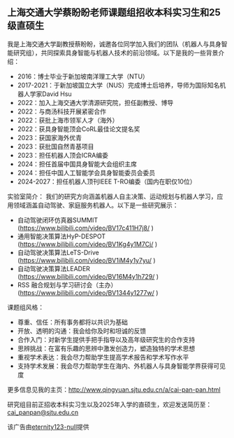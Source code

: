 ## 上海交通大学蔡盼盼老师课题组招收本科实习生和25级直硕生
我是上海交通大学副教授蔡盼盼，诚邀各位同学加入我们的团队（机器人与具身智能研究组），共同探索具身智能与机器人技术的前沿领域。以下是我的一些背景介绍：
- 2016：博士毕业于新加坡南洋理工大学（NTU）
- 2017-2021：于新加坡国立大学（NUS）完成博士后培养，导师为国际知名机器人学家David Hsu
- 2022：加入上海交通大学清源研究院，担任副教授、博导
- 2022：与商汤科技开展紧密合作
- 2022：获批上海市领军人才（海外）
- 2022：获具身智能顶会CoRL最佳论文提名奖
- 2023：获国家海外优青
- 2023：获批国自然青基项目
- 2023：担任机器人顶会ICRA编委
- 2024：担任首届中国具身智能大会组织主席
- 2024：担任中国人工智能学会具身智能委员会委员
- 2024-2027：担任机器人顶刊IEEE T-RO编委（国内在职仅10位）

实验室简介： 
我们的研究方向涵盖机器人自主决策、运动规划与机器人学习，应用领域涵盖自动驾驶、家庭服务机器人。以下是一些研究展示：
- 自动驾驶闭环仿真器SUMMIT (https://www.bilibili.com/video/BV17c411H7j8/ )
- 通用智能决策算法HyP-DESPOT (https://www.bilibili.com/video/BV1Kg4y1M7Cj/ )
- 自动驾驶决策算法LeTS-Drive  (https://www.bilibili.com/video/BV1iM4y1y7yu/ )
- 自动驾驶决策算法LEADER (https://www.bilibili.com/video/BV16M4y1h729/ )
- RSS 融合规划与学习研讨会（主办） (https://www.bilibili.com/video/BV1344y1277w/ )

课题组风格：
- 尊重、信任：所有事务都将以共识为基础
- 开放、透明的沟通：我会给你及时和坦诚的反馈
- 合作入门：对新学生提供手把手指导以及高年级研究生的合作支持
- 思辨挑战：在富有乐趣的思辨中激发创造力，塑造独特的学术思想
- 重视学术表达：我会尽力帮助学生提高学术报告和学术写作水平
- 支持学术发展：我会尽力帮助学生在海内、外机器人与具身智能学界获得可见度

更多信息见我的主页：http://www.qingyuan.sjtu.edu.cn/a/cai-pan-pan.html

研究组目前正招收本科实习生以及2025年入学的直硕生，欢迎发送简历至：cai_panpan@sjtu.edu.cn

该广告由[eternity123-null](https://github.com/eternity123-null)提供
